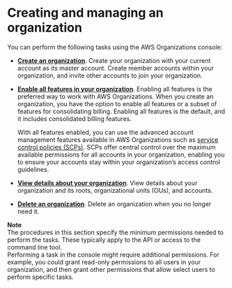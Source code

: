 # Creating and managing an organization<a name="orgs_manage_org"></a>

You can perform the following tasks using the AWS Organizations console:
+ **[Create an organization](orgs_manage_create.md)**\. Create your organization with your current account as its master account\. Create member accounts within your organization, and invite other accounts to join your organization\.
+ **[Enable all features in your organization](orgs_manage_org_support-all-features.md)**\. Enabling all features is the preferred way to work with AWS Organizations\. When you create an organization, you have the option to enable all features or a subset of features for consolidating billing\. Enabling all features is the default, and it includes consolidated billing features\. 

  With all features enabled, you can use the advanced account management features available in AWS Organizations such as [service control policies \(SCPs\)](orgs_manage_policies_type-auth.md#orgs_manage_policies_scp)\. SCPs offer central control over the maximum available permissions for all accounts in your organization, enabling you to ensure your accounts stay within your organization’s access control guidelines\.
+ **[View details about your organization](orgs_manage_org_details.md)**\. View details about your organization and its roots, organizational units \(OUs\), and accounts\.
+ **[Delete an organization](orgs_manage_org_delete.md)**\. Delete an organization when you no longer need it\.

**Note**  
The procedures in this section specify the minimum permissions needed to perform the tasks\. These typically apply to the API or access to the command line tool\.  
Performing a task in the console might require additional permissions\. For example, you could grant read\-only permissions to all users in your organization, and then grant other permissions that allow select users to perform specific tasks\. 